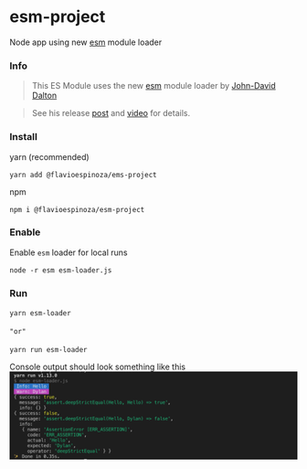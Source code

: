 # esm-project

Node app using new [esm](https://github.com/standard-things/esm) module loader

### Info

> This ES Module uses the new [esm](https://github.com/standard-things/esm) module loader by [John-David Dalton](https://github.com/jdalton)


> See his release [post](https://medium.com/web-on-the-edge/tomorrows-es-modules-today-c53d29ac448c)
and [video](https://www.youtube.com/watch?v=JcZ-FzfDq8A#t=5) for details.


### Install

yarn (recommended)
```shell
yarn add @flavioespinoza/ems-project
```

npm
```shell
npm i @flavioespinoza/esm-project
```

### Enable 

Enable `esm` loader for local runs
```shell
node -r esm esm-loader.js
```

### Run
```shell
yarn esm-loader

"or"

yarn run esm-loader
```

Console output should look something like this
<img src='img/esm-loader-console-log.png'>
